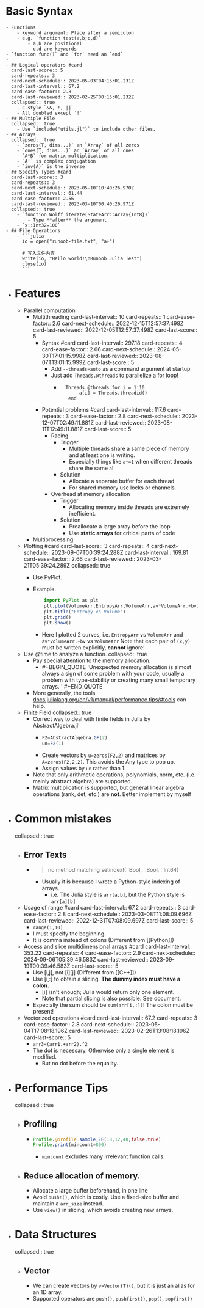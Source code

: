 # Basic Syntax
	- Functions
		- keyword argument: Place after a semicolon
		- e.g. `function test(a,b;c,d)`
			- a,b are positional
			- c,d are keywords
	- `function func()` and `for` need an `end`
	-
	- ## Logical operators #card
	  card-last-score:: 5
	  card-repeats:: 3
	  card-next-schedule:: 2023-05-03T04:15:01.231Z
	  card-last-interval:: 67.2
	  card-ease-factor:: 2.8
	  card-last-reviewed:: 2023-02-25T00:15:01.232Z
	  collapsed:: true
		- C-style `&&, !, ||`
		- All doubled except `!`
	- ## Multiple File
	  collapsed:: true
		- Use `include("utils.jl")` to include other files.
	- ## Arrays
	  collapsed:: true
		- `zeros(T, dims...)` an `Array` of all zeros
		- `ones(T, dims...)` an `Array` of all ones
		- `A*B` for matrix multiplication.
		- `A'` is complex conjugation
		- `inv(A)` is the inverse
	- ## Specify Types #card
	  card-last-score:: 3
	  card-repeats:: 3
	  card-next-schedule:: 2023-05-10T10:40:26.970Z
	  card-last-interval:: 61.44
	  card-ease-factor:: 2.56
	  card-last-reviewed:: 2023-03-10T00:40:26.971Z
	  collapsed:: true
		- `function Wolff_iterate(StateArr::Array{Int8})`
			- Type **after** the argument
		- `x::Int32=100`
	- ## File Operations
		- ```julia
		  io = open("runoob-file.txt", "a+")
		  
		  # 写入文件内容
		  write(io, "Hello world!\nRunoob Julia Test")
		  close(io)
		  ```
- # Features
	- Parallel computation
		- Multithreading
		  card-last-interval:: 10
		  card-repeats:: 1
		  card-ease-factor:: 2.6
		  card-next-schedule:: 2022-12-15T12:57:37.498Z
		  card-last-reviewed:: 2022-12-05T12:57:37.498Z
		  card-last-score:: 5
			- Syntax #card
			  card-last-interval:: 297.18
			  card-repeats:: 4
			  card-ease-factor:: 2.66
			  card-next-schedule:: 2024-05-30T17:01:15.998Z
			  card-last-reviewed:: 2023-08-07T13:01:15.999Z
			  card-last-score:: 5
				- Add `--threads=auto`  as a command argument at startup
				- Just add `Threads.@threads`  to parallelize a for loop!
					- ```	 
					  	Threads.@threads for i = 1:10
					         a[i] = Threads.threadid()
					     end
					  ```
			- Potential problems #card
			  card-last-interval:: 117.6
			  card-repeats:: 3
			  card-ease-factor:: 2.8
			  card-next-schedule:: 2023-12-07T02:49:11.881Z
			  card-last-reviewed:: 2023-08-11T12:49:11.881Z
			  card-last-score:: 5
				- Racing
					- Trigger
						- Multiple threads share a same piece of memory and at least one is writing.
						- Especially things like `a+=1` when different threads share the same `a`!
					- Solution
						- Allocate a separate buffer for each thread
						- For shared memory use locks or channels.
				- Overhead at memory allocation
					- Trigger
						- Allocating memory inside threads are extremely inefficient.
					- Solution
						- Preallocate a large array before the loop
						- Use **static arrays** for critical parts of code
		- Multiprocessing
	- Plotting #card
	  card-last-score:: 3
	  card-repeats:: 4
	  card-next-schedule:: 2023-09-07T00:39:24.288Z
	  card-last-interval:: 169.81
	  card-ease-factor:: 2.66
	  card-last-reviewed:: 2023-03-21T05:39:24.289Z
	  collapsed:: true
		- Use PyPlot.
		- Example.
		  
		  ```Julia
		      import PyPlot as plt
		      plt.plot(VolumeArr,EntropyArr,VolumeArr,av*VolumeArr.+bv)
		      plt.title("Entropy vs Volume")
		      plt.grid()
		      plt.show()
		  ```
			- Here I plotted 2 curves, i.e. `EntropyArr` vs `VolumeArr` and `av*VolumeArr.+bv` vs `VolumeArr`
			  Note that each pair of `(x,y)` must be written explicitly, **cannot** ignore!
	- Use @time to analyze a function.
	  collapsed:: true
		- Pay special attention to the memory allocation.
			- #+BEGIN_QUOTE
			  'Unexpected memory allocation is almost always a sign of some problem with your code, usually a problem with type-stability or creating many small temporary arrays. '
			  #+END_QUOTE
		- More generally, the tools [docs.julialang.org/en/v1/manual/performance tips/#tools](https://docs.julialang.org/en/v1/manual/performance-tips/#tools) can help.
	- Finite Field
	  collapsed:: true
		- Correct way to deal with finite fields in Julia by AbstractAlgebra.jl'
			- ```julia
			  F2=AbstractAlgebra.GF(2)
			  un=F2(1)
			  ```
			- Create vectors by `u=zeros(F2,2)` and matrices by `A=zeros(F2,2,2)`. This avoids the Any type to pop up.
			- Assign values by `un` rather than 1.
		- Note that only arithmetic operations, polynomials, norm, etc. (i.e. mainly abstract algebra) are supported.
		- Matrix multiplication is supported, but general linear algebra operations (rank, det, etc.) are **not**. Better implement by myself
- # Common mistakes
  collapsed:: true
	- ## Error Texts
		- > no method matching setindex!(::Bool, ::Bool, ::Int64)
			- Usually it is because I wrote a Python-style indexing of arrays.
				- i.e. The Julia style is `arr[a,b]`, but the Python style is `arr[a][b]`
	- Usage of range #card
	  card-last-interval:: 67.2
	  card-repeats:: 3
	  card-ease-factor:: 2.8
	  card-next-schedule:: 2023-03-08T11:08:09.696Z
	  card-last-reviewed:: 2022-12-31T07:08:09.697Z
	  card-last-score:: 5
		- `range(1,10)`
		- I must specify the beginning.
		- It is comma instead of colons (Different from [[Python]])
	- Access and slice multidimensional arrays #card
	  card-last-interval:: 353.22
	  card-repeats:: 4
	  card-ease-factor:: 2.9
	  card-next-schedule:: 2024-09-06T05:39:46.583Z
	  card-last-reviewed:: 2023-09-19T00:39:46.583Z
	  card-last-score:: 5
		- Use [i,j], not [i][j] (Different from [[C++]])
		- Use [i,:] to obtain a slicing. **The dummy index must have a colon.**
			- [i] isn't enough; Julia would return only one element.
			- Note that partial slicing is also possible. See document.
		- Especially the sum should be `sum(arr[i,:])`! The colon must be present!
	- Vectorized operations #card
	  card-last-interval:: 67.2
	  card-repeats:: 3
	  card-ease-factor:: 2.8
	  card-next-schedule:: 2023-05-04T17:08:18.196Z
	  card-last-reviewed:: 2023-02-26T13:08:18.196Z
	  card-last-score:: 5
		- `arr3=(arr1.+arr2).^2`
		- The dot is necessary. Otherwise only a single element is modified.
			- But no dot before the equality.
- # Performance Tips
  collapsed:: true
	- ## Profiling
		- ```julia
		  Profile.@profile sample_EE(18,12,40,false,true)
		  Profile.print(mincount=800)
		  ```
			- `mincount` excludes many irrelevant function calls.
	- ## Reduce allocation of memory.
		- Allocate a large buffer beforehand, in one line
		- Avoid `push!()`, which is costly.
		  Use a fixed-size buffer and maintain a `arr_size` instead.
		- Use `view()` in slicing, which avoids creating new arrays.
- # Data Structures
  collapsed:: true
	- ## Vector
		- We can create vectors by `v=Vector{T}()`, but it is just an alias for an 1D array.
		- Supported operators are `push()`, `pushfirst()`, `pop()`, `popfirst()`